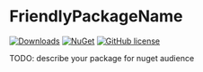 # FriendlyPackageName

[![Downloads](https://img.shields.io/nuget/dt/Umbraco.Community.PackageStarter?color=cc9900)](https://www.nuget.org/packages/Umbraco.Community.PackageStarter/)
[![NuGet](https://img.shields.io/nuget/vpre/Umbraco.Community.PackageStarter?color=0273B3)](https://www.nuget.org/packages/Umbraco.Community.PackageStarter)
[![GitHub license](https://img.shields.io/github/license/GitHubUser/GitHubRepo?color=8AB803)](https://github.com/GitHubUser/GitHubRepo/blob/main/LICENSE)

TODO: describe your package for nuget audience